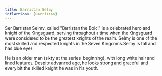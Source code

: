 ```yaml
---
title: Barristan Selmy
inflections: [Barristan]
---
```


Ser Barristan Selmy, called "Barristan the Bold," is a celebrated hero and knight of the Kingsguard, serving throughout a time when the Kingsguard were considered to be the greatest knights of the realm. Selmy is one of the most skilled and respected knights in the Seven Kingdoms.Selmy is tall and has blue eyes.

He is an older man (sixty at the series' beginning), with long white hair and lined features. Despite advanced age, he looks strong and graceful and every bit the skilled knight he was in his youth. 


